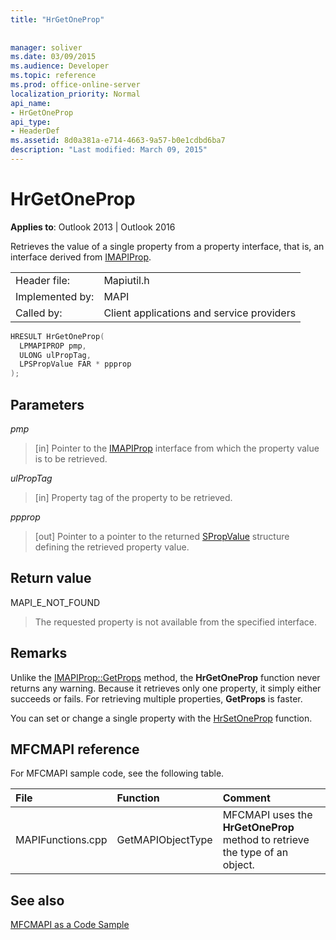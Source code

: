 ```yaml
---
title: "HrGetOneProp"
 
 
manager: soliver
ms.date: 03/09/2015
ms.audience: Developer
ms.topic: reference
ms.prod: office-online-server
localization_priority: Normal
api_name:
- HrGetOneProp
api_type:
- HeaderDef
ms.assetid: 8d0a381a-e714-4663-9a57-b0e1cdbd6ba7
description: "Last modified: March 09, 2015"
---
```


# HrGetOneProp

  
  
**Applies to**: Outlook 2013 | Outlook 2016 
  
Retrieves the value of a single property from a property interface, that is, an interface derived from [IMAPIProp](imapipropiunknown.md). 
  
|||
|:-----|:-----|
|Header file:  <br/> |Mapiutil.h  <br/> |
|Implemented by:  <br/> |MAPI  <br/> |
|Called by:  <br/> |Client applications and service providers  <br/> |
   
```cpp
HRESULT HrGetOneProp(
  LPMAPIPROP pmp,
  ULONG ulPropTag,
  LPSPropValue FAR * ppprop
);
```

## Parameters

 _pmp_
  
> [in] Pointer to the [IMAPIProp](imapipropiunknown.md) interface from which the property value is to be retrieved. 
    
 _ulPropTag_
  
> [in] Property tag of the property to be retrieved. 
    
 _ppprop_
  
> [out] Pointer to a pointer to the returned [SPropValue](spropvalue.md) structure defining the retrieved property value. 
    
## Return value

MAPI_E_NOT_FOUND 
  
> The requested property is not available from the specified interface.
    
## Remarks

Unlike the [IMAPIProp::GetProps](imapiprop-getprops.md) method, the **HrGetOneProp** function never returns any warning. Because it retrieves only one property, it simply either succeeds or fails. For retrieving multiple properties, **GetProps** is faster. 
  
You can set or change a single property with the [HrSetOneProp](hrsetoneprop.md) function. 
  
## MFCMAPI reference

For MFCMAPI sample code, see the following table.
  
|**File**|**Function**|**Comment**|
|:-----|:-----|:-----|
|MAPIFunctions.cpp  <br/> |GetMAPIObjectType  <br/> |MFCMAPI uses the **HrGetOneProp** method to retrieve the type of an object.  <br/> |
   
## See also



[MFCMAPI as a Code Sample](mfcmapi-as-a-code-sample.md)

